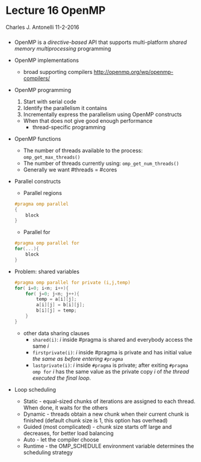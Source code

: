 # Lecture 16 OpenMP
Charles J. Antonelli
11-2-2016

###

* OpenMP is a *directive-based* API that supports multi-platform *shared memory multiprocessing* programming
* OpenMP implementations
    * broad supporting compilers <http://openmp.org/wp/openmp-compilers/>
* OpenMP programming
    1. Start with serial code
    2. Identify the parallelism it contains
    3. Incrementally express the parallelism using OpenMP constructs

    * When that does not give good enough performance
        * thread-specific programming
* OpenMP functions
    * The number of threads available to the process: `omp_get_max_threads()`
    * The number of threads currently using: `omp_get_num_threads()`
    * Generally we want #threads = #cores
* Parallel constructs
    * Parallel regions
    
    ```c
    #pragma omp parallel
    {
        block
    }
    ```
    
    * Parallel for
    
    ```c
    #pragma omp parallel for
    for(...){
        block
    }
    ```
    
* Problem: shared variables    

    ```c
    #pragma omp parallel for private (i,j,temp)
    for( i=0; i<n; i++){
        for( j=0; j<n; j++){
            temp = a[i][j];
            a[i][j] = b[i][j];
            b[i][j] = temp;
        }
    }
    ```
    
    * other data sharing clauses
        * `shared(i)`: $i$ inside #pragma is shared and everybody access the same $i$
        * `firstprivate(i)`: $i$ inside #pragma is private and has initial value *the same as before entering `#pragma`*
        * `lastprivate(i)`: $i$ inside `#pragma` is private; after exiting `#pragma omp for` $i$ has the same value as the private copy $i$ of *the thread executed the final loop*.
* Loop scheduling
    * Static - equal-sized chunks of iterations are assigned to each thread. When done, it waits for the others
    * Dynamic - threads obtain a new chunk when their current chunk is finished (default chunk size is 1, this option has overhead)
    * Guided (most complicated) - chunk size starts off large and decreases, for better load balancing
    * Auto - let the compiler choose
    * Runtime - the OMP_SCHEDULE environment variable determines the scheduling strategy
